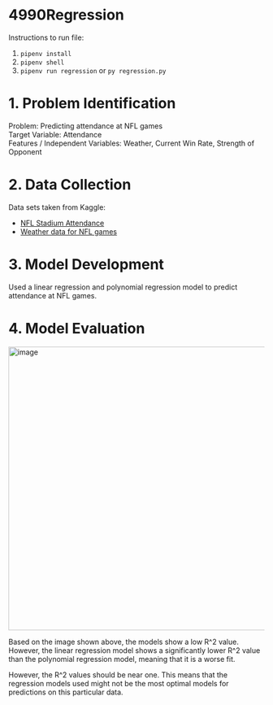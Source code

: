 # 4990Regression

Instructions to run file:

1. `pipenv install`
2. `pipenv shell`
3. `pipenv run regression` or `py regression.py`

# 1. Problem Identification

Problem: Predicting attendance at NFL games <br>
Target Variable: Attendance <br>
Features / Independent Variables: Weather, Current Win Rate, Strength of Opponent <br>

# 2. Data Collection

Data sets taken from Kaggle: 
- [NFL Stadium Attendance](https://www.kaggle.com/datasets/sujaykapadnis/nfl-stadium-attendance-dataset) 
- [Weather data for NFL games](https://www.kaggle.com/datasets/tombliss/weather-data)

# 3. Model Development
Used a linear regression and polynomial regression model to predict attendance at NFL games.


# 4. Model Evaluation
<img width="558" alt="image" src="https://github.com/GuyWhoCode/4990Regression/assets/34526187/6d4c3cd4-277c-4b17-ad4f-e127761a5e73">

Based on the image shown above, the models show a low R^2 value. However, the linear regression model shows a significantly lower R^2 value than the polynomial regression model, meaning that it is a worse fit.

However, the R^2 values should be near one. This means that the regression models used might not be the most optimal models for predictions on this particular data.

